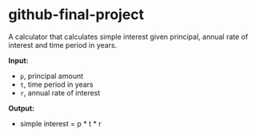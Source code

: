 # github-final-project

A calculator that calculates simple interest given principal, annual rate of interest and time period in years.

**Input:**
- `p`, principal amount
- `t`, time period in years
- `r`, annual rate of interest

**Output:**
- simple interest = p * t * r

